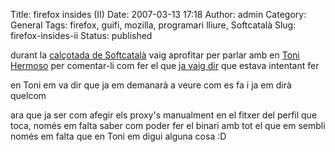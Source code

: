 Title: firefox insides (II)
Date: 2007-03-13 17:18
Author: admin
Category: General
Tags: firefox, guifi, mozilla, programari lliure, Softcatalà
Slug: firefox-insides-ii
Status: published

durant la <a href="http://gil.badall.net/?p=43" target="_blank" rel="noopener">calçotada de Softcatalà</a> vaig aprofitar per parlar amb en <a href="http://www.cau.cat/blog" target="_blank" rel="noopener">Toni Hermoso</a> per comentar-li com fer el que <a href="http://gil.badall.net/?p=39" target="_blank" rel="noopener">ja vaig dir</a> que estava intentant fer

en Toni em va dir que ja em demanarà a veure com es fa i ja em dirà quelcom

ara que ja ser com afegir els proxy's manualment en el fitxer del perfil que toca, només em falta saber com poder fer el binari amb tot el que em sembli només em falta que en Toni em digui alguna cosa :D
